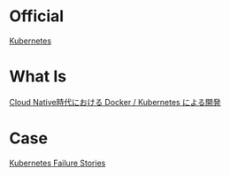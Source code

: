 # Official

[Kubernetes](https://kubernetes.io/docs/home/)

# What Is

[Cloud Native時代における Docker / Kubernetes による開発](https://speakerdeck.com/masayaaoyama/devsumi2019-amsy810-k8s)

# Case

[Kubernetes Failure Stories](https://static.sched.com/hosted_files/kccnceu19/c8/2019-05-21%20Kubernetes%20Failure%20Stories%20-%20KubeCon%20Europe.pdf)
